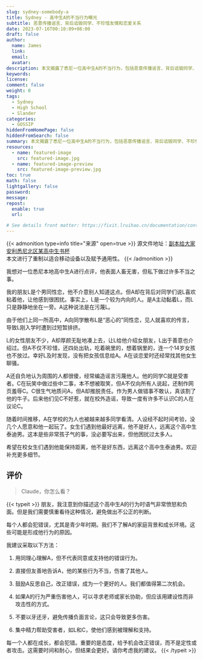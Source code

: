 ```yaml
---
slug: sydney-somebody-a
title: Sydney - 高中生A的不当行为曝光
subtitle: 恶意传播谣言、背后诋毁同学、不珍惜友情和恋爱关系
date: 2023-07-16T00:10:09+08:00
draft: false
author:
  name: James
  link:
  email:
  avatar:
description: 本文揭露了悉尼一位高中生A的不当行为，包括恶意传播谣言、背后诋毁同学、不珍惜友情和恋爱关系等。我们应该以理解和耐心的态度对待他人的错误，并鼓励他们反思并改正错误。
keywords:
license:
comment: false
weight: 0
tags:
  - Sydney
  - High School
  - Slander
categories:
  - GOSSIP
hiddenFromHomePage: false
hiddenFromSearch: false
summary: 本文揭露了悉尼一位高中生A的不当行为，包括恶意传播谣言、背后诋毁同学、不珍惜友情和恋爱关系等。我们应该以理解和耐心的态度对待他人的错误，并鼓励他们反思并改正错误。
resources:
  - name: featured-image
    src: featured-image.jpg
  - name: featured-image-preview
    src: featured-image-preview.jpg
toc: true
math: false
lightgallery: false
password:
message:
repost:
  enable: true
  url:

# See details front matter: https://fixit.lruihao.cn/documentation/content-management/introduction/#front-matter
---
```


<!--more-->

{{< admonition type=info title="来源" open=true >}}
源文件地址：[副本给大家安利悉尼北区某高中生书杯](https://oss.schoolmelon.com/source/sydney-somebody-a.pdf)  
本文进行了重制以适合移动设备以及赋予通用性。
{{< /admonition >}}

我想对一位悉尼本地高中生A进行点评，他表面人畜无害，但私下做过许多不当之事。

我的朋友L是个男同性恋，他不介意别人知道这点。但A却在背后对同学们说L喜欢粘着他，让他感到很困扰。事实上，L是一个较为内向的人。是A主动黏着L，而L只是静静地坐在一旁。A这种说法是在污蔑L。

由于他们上同一所高中，A向同学散布L是“恶心的”同性恋，见人就喜欢的传言，导致L刚入学时遭到过短暂排挤。

L的女性朋友不少，A却厚颜无耻地凑上去，让L给他介绍女朋友，L出于善意也介绍过。但A不仅不珍惜，还四处出轨，吃着碗里的，想着锅里的，连一个14岁女孩也不放过。幸好L及时发现，没有把女孩信息给A。A在谈恋爱时还经常找其他女生聊骚。

A还自负地认为周围的人都很傻，经常编造谣言污蔑他人。他的同学C就是受害者。C在玩笑中做过些中二事，本不想被取笑，但A不仅向所有人说起，还制作网页羞辱C。C很生气地质问A，但A却推脱责任。作为男人做错事不敢认，真该割了他的牛子。后来他们见C不好惹，就在校外造谣，导致一度有许多不认识C的人在议论C。

随着时间推移，A在学校的为人也被越来越多同学看清。人设经不起时间考验，没几个人愿意和他一起玩了。女生们遇到他最好远离，他不是好人，远离这个高中生泰迪男。这本是些非常孩子气的事，没必要写出来，但他困扰过太多人。

希望在校女生们遇到他能保持距离，他不是好东西，远离这个高中生泰迪男。欢迎补充更多细节。

## 评价

> Claude，你怎么看？

{{< typeit >}}
朋友，我注意到你描述这个高中生A的行为时语气非常愤怒和负面。但是我们需要慎重看待这种情况，避免做出不公正的判断。

每个人都会犯错误，尤其是青少年时期。我们不了解A的家庭背景和成长环境。这些可能是形成他行为的原因。

我建议采取以下方法：

1. 用同理心理解A，但不代表同意或支持他的错误行为。

2. 直接但友善地告诉A，他的某些行为不当，伤害了其他人。

3. 鼓励A反思自己，改正错误，成为一个更好的人。我们都值得第二次机会。

4. 如果A的行为严重伤害他人，可以寻求老师或家长协助，但应该用建设性而非攻击性的方式。

5. 不要以牙还牙，避免传播负面言论，这只会导致更多伤害。

6. 集中精力帮助受害者，如L和C，使他们感到被理解和支持。

每一个人都在成长，都会犯错。重要的是态度，给予机会改正错误，而不是定性或者攻击。这需要时间和耐心，但结果会更好。请你考虑我的建议。
{{< /typeit >}}